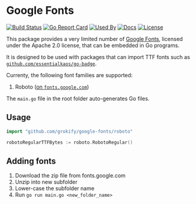 # Google Fonts

[![Build Status][build-status-svg]][build-status-url]
[![Go Report Card][goreport-svg]][goreport-url]
[![Used By][used-by-svg]][used-by-url]
[![Docs][docs-godoc-svg]][docs-godoc-url]
[![License][license-svg]][license-url]

This package provides a very limited number of [Google Fonts](https://fonts.google.com/), licensed under the Apache 2.0 license, that can be embedded in Go programs.

It is designed to be used with packages that can import TTF fonts such as [`github.com/essentialkaos/go-badge`](https://github.com/essentialkaos/go-badge).

Currenty, the following font families are supported:

1. Roboto ([on `fonts.google.com`](https://fonts.google.com/specimen/Roboto))

The `main.go` file in the root folder auto-generates Go files.

## Usage

```go
import "github.com/grokify/google-fonts/roboto"

robotoRegularTTFBytes := roboto.RobotoRegular()
```

## Adding fonts

1. Download the zip file from fonts.google.com
2. Unzip into new subfolder
3. Lower-case the subfolder name
4. Run `go run main.go <new_folder_name>`

 [build-status-svg]: https://github.com/grokify/google-fonts/workflows/test/badge.svg
 [build-status-url]: https://github.com/grokify/google-fonts/actions/workflows/test.yaml
 [goreport-svg]: https://goreportcard.com/badge/github.com/grokify/google-fonts
 [goreport-url]: https://goreportcard.com/report/github.com/grokify/google-fonts
 [docs-godoc-svg]: https://pkg.go.dev/badge/github.com/grokify/google-fonts
 [docs-godoc-url]: https://pkg.go.dev/github.com/grokify/google-fonts/v2
 [license-svg]: https://img.shields.io/badge/license-MIT-blue.svg
 [license-url]: https://github.com/grokify/google-fonts/blob/main/LICENSE.txt
 [used-by-svg]: https://sourcegraph.com/github.com/grokify/google-fonts/-/badge.svg
 [used-by-url]: https://sourcegraph.com/github.com/grokify/google-fonts?badge
 [loc-svg]: https://tokei.rs/b1/github/grokify/google-fonts
 [repo-url]: https://github.com/grokify/google-fonts
 